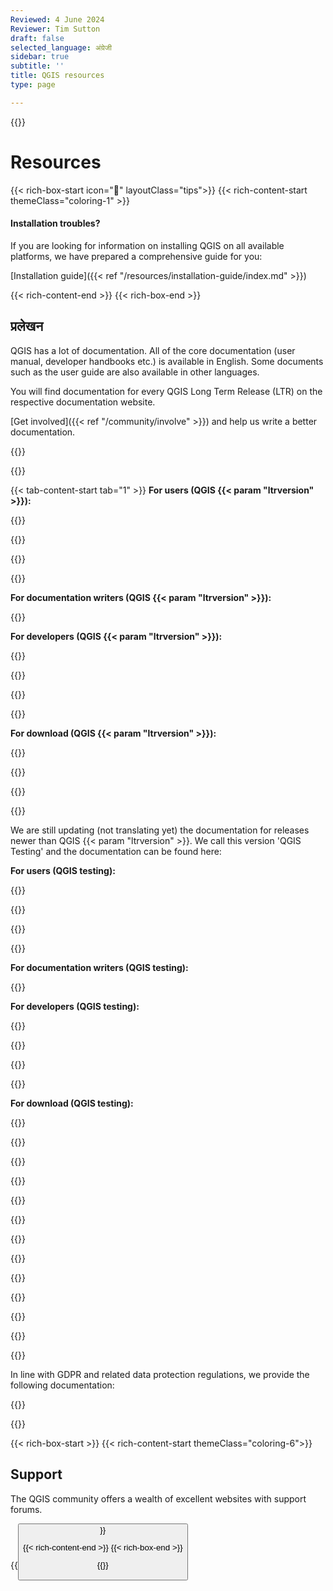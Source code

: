 ```yaml
---
Reviewed: 4 June 2024
Reviewer: Tim Sutton
draft: false
selected_language: अंग्रेजी
sidebar: true
subtitle: ''
title: QGIS resources
type: page

---
```

{{<content-start >}}
# Resources
{{< rich-box-start icon="🖖" layoutClass="tips">}} {{< rich-content-start themeClass="coloring-1" >}}
#### Installation troubles?
If you are looking for information on installing QGIS on all available platforms, we have prepared a comprehensive guide for you:

[Installation guide]({{< ref "/resources/installation-guide/index.md" >}})

{{< rich-content-end >}} {{< rich-box-end >}}
## प्रलेखन
QGIS has a lot of documentation. All of the core documentation (user manual, developer handbooks etc.) is available in English. Some documents such as the user guide are also available in other languages.

You will find documentation for every QGIS Long Term Release (LTR) on the respective documentation website.

[Get involved]({{< ref "/community/involve" >}}) and help us write a better documentation.

{{<language-select >}}

{{<tabs tab1="QGIS |ltrversion|" tab2="QGIS testing (>|ltrversion|)" tab3="Archived releases" tab4="Data protection" >}}

{{< tab-content-start tab="1" >}} **For users (QGIS {{< param "ltrversion" >}}):**

{{<rich-list listLink="https://docs.qgis.org/|ltrversion|/<lang>/docs/user_manual" layoutClass="inline-block link-with-language" listTitle="Desktop User Guide — <lang>" >}}

{{<rich-list listLink="https://docs.qgis.org/|ltrversion|/<lang>/docs/training_manual" layoutClass="inline-block link-with-language" listTitle="QGIS Training manual — <lang>" >}}

{{<rich-list listLink="https://docs.qgis.org/|ltrversion|/<lang>/docs/gentle_gis_introduction" layoutClass="inline-block link-with-language" listTitle="Gentle Intro to GIS — <lang>" >}}

{{<rich-list listLink="https://docs.qgis.org/|ltrversion|/<lang>/docs/server_manual" layoutClass="inline-block link-with-language" listTitle="Server Guide — <lang>" >}}

**For documentation writers (QGIS {{< param "ltrversion" >}}):**

{{<rich-list listLink="https://docs.qgis.org/|ltrversion|/<lang>/docs/documentation_guidelines" layoutClass="inline-block link-with-language" listTitle="Documentation Guidelines — <lang>" >}}

**For developers (QGIS {{< param "ltrversion" >}}):**

{{<rich-list listLink="https://docs.qgis.org/|ltrversion|/<lang>/docs/pyqgis_developer_cookbook" layoutClass="inline-block link-with-language" listTitle="PyQGIS cookbook (for plugins and scripting) — <lang>" >}}

{{<rich-list listLink="https://qgis.org/pyqgis/|ltrversion|/" layoutClass="inline-block" listTitle="PyQGIS - QGIS Python Api documentation" >}}

{{<rich-list listLink="https://qgis.org/api/|ltrversion|/" layoutClass="inline-block" listTitle="C++ API documentation" >}}

{{<rich-list listLink="https://github.com/qgis/QGIS/blob/release-|ltrversion|/INSTALL.md" layoutClass="inline-block" listTitle="Building QGIS from Source" >}}

**For download (QGIS {{< param "ltrversion" >}}):**

{{<rich-list listLink="https://docs.qgis.org/|ltrversion|/pdf" layoutClass="inline-block" listTitle="PDF of the manuals" >}}

{{<rich-list listLink="https://docs.qgis.org/|ltrversion|/zip" layoutClass="inline-block" listTitle="HTML zip of the manuals" >}}

{{<tab-content-end >}}

{{<tab-content-start tab="2" >}}

We are still updating (not translating yet) the documentation for releases newer than QGIS {{< param "ltrversion" >}}. We call this version 'QGIS Testing' and the documentation can be found here:

**For users (QGIS testing):**

{{<rich-list listLink="https://docs.qgis.org/testing/en/docs/user_manual" layoutClass="inline-block link-with-language" listTitle="Desktop User Guide" >}}

{{<rich-list listLink="https://docs.qgis.org/testing/en/docs/training_manual" layoutClass="inline-block link-with-language" listTitle="QGIS Training Manual" >}}

{{<rich-list listLink="https://docs.qgis.org/testing/en/docs/gentle_gis_introduction" layoutClass="inline-block link-with-language" listTitle="Gentle Intro to GIS" >}}

{{<rich-list listLink="https://docs.qgis.org/testing/en/docs/server_manual" layoutClass="inline-block link-with-language" listTitle="Server Guide/Manual" >}}

**For documentation writers (QGIS testing):**

{{<rich-list listLink="https://docs.qgis.org/testing/en/docs/documentation_guidelines" layoutClass="inline-block link-with-language" listTitle="Documentation Guidelines" >}}

**For developers (QGIS testing):**

{{<rich-list listLink="https://docs.qgis.org/testing/en/docs/pyqgis_developer_cookbook" layoutClass="inline-block link-with-language" listTitle="PyQGIS cookbook (for plugins and scripting)" >}}

{{<rich-list listLink="https://qgis.org/api/" layoutClass="inline-block" listTitle="C++ API documentation" >}}

{{<rich-list listLink="https://qgis.org/pyqgis/" layoutClass="inline-block" listTitle="PyQGIS - QGIS Python Api documentation" >}}

{{<rich-list listLink="https://github.com/qgis/QGIS/blob/master/INSTALL.md" layoutClass="inline-block" listTitle="Building QGIS from Source" >}}

**For download (QGIS testing):**

{{<rich-list listLink="https://docs.qgis.org/testing/pdf" layoutClass="inline-block" listTitle="PDF of the manuals" >}}

{{<rich-list listLink="https://docs.qgis.org/testing/zip" layoutClass="inline-block" listTitle="HTML zip of the manuals" >}}

{{<tab-content-end >}}

{{<tab-content-start tab="3" >}}

{{<rich-list listLink="https://docs.qgis.org/3.34/<lang>" layoutClass="inline-block link-with-language" listTitle="QGIS 3.34 Documentation — <lang>" >}}

{{<rich-list listLink="https://docs.qgis.org/3.28/<lang>" layoutClass="inline-block link-with-language" listTitle="QGIS 3.28 Documentation — <lang>" >}}

{{<rich-list listLink="https://docs.qgis.org/3.22/<lang>" layoutClass="inline-block link-with-language" listTitle="QGIS 3.22 Documentation — <lang>" >}}

{{<rich-list listLink="https://docs.qgis.org/3.16/<lang>" layoutClass="inline-block link-with-language" listTitle="QGIS 3.16 Documentation — <lang>" >}}

{{<rich-list listLink="https://docs.qgis.org/3.10/<lang>" layoutClass="inline-block link-with-language" listTitle="QGIS 3.10 Documentation — <lang>" >}}

{{<rich-list listLink="https://docs.qgis.org/3.4/<lang>" layoutClass="inline-block link-with-language" listTitle="QGIS 3.4 Documentation — <lang>" >}}

{{<rich-list listLink="https://docs.qgis.org/2.18/<lang>" layoutClass="inline-block link-with-language" listTitle="QGIS 2.18 Documentation — <lang>" >}}

{{<tab-content-end >}}

{{<tab-content-start tab="4" >}}

In line with GDPR and related data protection regulations, we provide the following documentation:

{{<rich-list listLink="https://docs.qgis.org/latest/en/docs/user_manual/appendices/qgis_desktop_network_connections.html" layoutClass="inline-block" listTitle="QGIS Application Network Connections" >}}

{{<tab-content-end >}}

{{< rich-box-start >}} {{< rich-content-start themeClass="coloring-6">}}
## Support
The QGIS community offers a wealth of excellent websites with support forums.

{{<button class="is-primary6" link="resources/support" text="View support options" >}}

{{< rich-content-end >}} {{< rich-box-end >}}

{{<content-end >}}
